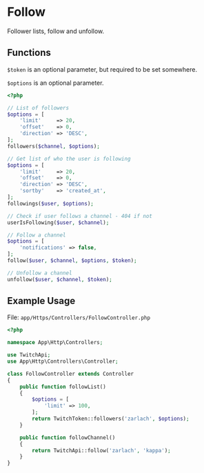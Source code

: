 # Follow

Follower lists, follow and unfollow.

## Functions

```$token``` is an optional parameter, but required to be set somewhere.

```$options``` is an optional parameter.

```php
<?php

// List of followers
$options = [
    'limit'     => 20,
    'offset'    => 0,
    'direction' => 'DESC',
];
followers($channel, $options);

// Get list of who the user is following
$options = [
    'limit'     => 20,
    'offset'    => 0,
    'direction' => 'DESC',
    'sortby'    => 'created_at',
];
followings($user, $options);

// Check if user follows a channel - 404 if not
userIsFollowing($user, $channel);

// Follow a channel
$options = [
    'notifications' => false,
];
follow($user, $channel, $options, $token);

// Unfollow a channel
unfollow($user, $channel, $token);

```

## Example Usage

File: ```app/Https/Controllers/FollowController.php```

```php
<?php

namespace App\Http\Controllers;

use TwitchApi;
use App\Http\Controllers\Controller;

class FollowController extends Controller
{
    public function followList()
    {
        $options = [
            'limit' => 100,
        ];
        return TwitchToken::followers('zarlach', $options);
    }

    public function followChannel()
    {
        return TwitchApi::follow('zarlach', 'kappa');
    }
}
```
